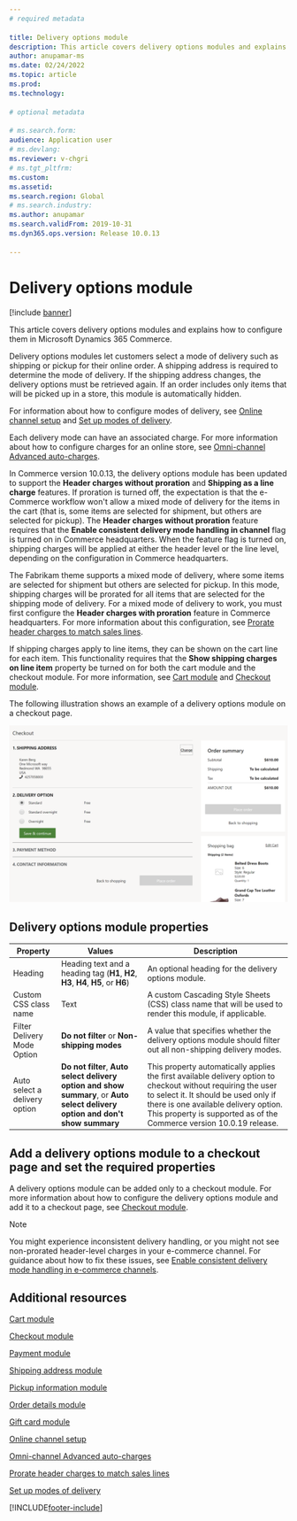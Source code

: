 ```yaml
---
# required metadata

title: Delivery options module
description: This article covers delivery options modules and explains how to configure them in Microsoft Dynamics 365 Commerce.
author: anupamar-ms
ms.date: 02/24/2022
ms.topic: article
ms.prod: 
ms.technology: 

# optional metadata

# ms.search.form: 
audience: Application user
# ms.devlang: 
ms.reviewer: v-chgri
# ms.tgt_pltfrm: 
ms.custom: 
ms.assetid: 
ms.search.region: Global
# ms.search.industry: 
ms.author: anupamar
ms.search.validFrom: 2019-10-31
ms.dyn365.ops.version: Release 10.0.13

---
```


# Delivery options module

[!include [banner](includes/banner.md)]

This article covers delivery options modules and explains how to configure them in Microsoft Dynamics 365 Commerce.

Delivery options modules let customers select a mode of delivery such as shipping or pickup for their online order. A shipping address is required to determine the mode of delivery. If the shipping address changes, the delivery options must be retrieved again. If an order includes only items that will be picked up in a store, this module is automatically hidden.

For information about how to configure modes of delivery, see [Online channel setup](channel-setup-online.md) and [Set up modes of delivery](/dynamicsax-2012/appuser-itpro/set-up-modes-of-delivery).

Each delivery mode can have an associated charge. For more information about how to configure charges for an online store, see [Omni-channel Advanced auto-charges](omni-auto-charges.md).

In Commerce version 10.0.13, the delivery options module has been updated to support the **Header charges without proration** and **Shipping as a line charge** features. If proration is turned off, the expectation is that the e-Commerce workflow won't allow a mixed mode of delivery for the items in the cart (that is, some items are selected for shipment, but others are selected for pickup). The **Header charges without proration** feature requires that the **Enable consistent delivery mode handling in channel** flag is turned on in Commerce headquarters. When the feature flag is turned on, shipping charges will be applied at either the header level or the line level, depending on the configuration in Commerce headquarters.

The Fabrikam theme supports a mixed mode of delivery, where some items are selected for shipment but others are selected for pickup. In this mode, shipping charges will be prorated for all items that are selected for the shipping mode of delivery. For a mixed mode of delivery to work, you must first configure the **Header charges with proration** feature in Commerce headquarters. For more information about this configuration, see [Prorate header charges to match sales lines](pro-rate-charges-matching-lines.md).

If shipping charges apply to line items, they can be shown on the cart line for each item. This functionality requires that the **Show shipping charges on line item** property be turned on for both the cart module and the checkout module. For more information, see [Cart module](add-cart-module.md) and [Checkout module](add-checkout-module.md).

The following illustration shows an example of a delivery options module on a checkout page.

![Example of a delivery options module on a checkout page.](./media/ecommerce-deliveryoptions.PNG)

## Delivery options module properties

| Property | Values | Description |
|----------|--------|-------------|
| Heading | Heading text and a heading tag (**H1**, **H2**, **H3**, **H4**, **H5**, or **H6**) | An optional heading for the delivery options module. |
| Custom CSS class name | Text | A custom Cascading Style Sheets (CSS) class name that will be used to render this module, if applicable. |
| Filter Delivery Mode Option | **Do not filter** or **Non-shipping modes** | A value that specifies whether the delivery options module should filter out all non-shipping delivery modes. |
| Auto select a delivery option | **Do not filter**, **Auto select delivery option and show summary**, or **Auto select delivery option and don't show summary** | This property automatically applies the first available delivery option to checkout without requiring the user to select it. It should be used only if there is one available delivery option. This property is supported as of the Commerce version 10.0.19 release. |

## Add a delivery options module to a checkout page and set the required properties

A delivery options module can be added only to a checkout module. For more information about how to configure the delivery options module and add it to a checkout page, see [Checkout module](add-checkout-module.md).

> [!NOTE]
> You might experience inconsistent delivery handling, or you might not see non-prorated header-level charges in your e-commerce channel. For guidance about how to fix these issues, see [Enable consistent delivery mode handling in e-commerce channels](consistent-delivery-mode-handling.md).

## Additional resources

[Cart module](add-cart-module.md)

[Checkout module](add-checkout-module.md)

[Payment module](payment-module.md)

[Shipping address module](ship-address-module.md)

[Pickup information module](pickup-info-module.md)

[Order details module](order-confirmation-module.md)

[Gift card module](add-giftcard.md)

[Online channel setup](channel-setup-online.md)

[Omni-channel Advanced auto-charges](omni-auto-charges.md)

[Prorate header charges to match sales lines](pro-rate-charges-matching-lines.md)

[Set up modes of delivery](/dynamicsax-2012/appuser-itpro/set-up-modes-of-delivery)


[!INCLUDE[footer-include](../includes/footer-banner.md)]
